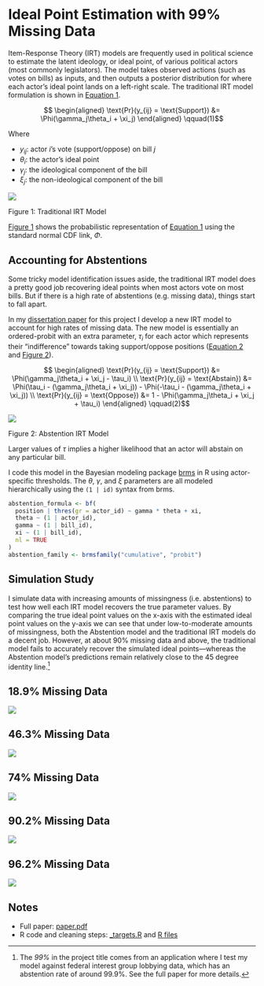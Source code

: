 # Ideal Point Estimation with 99% Missing Data


Item-Response Theory (IRT) models are frequently used in political
science to estimate the latent ideology, or ideal point, of various
political actors (most commonly legislators). The model takes observed
actions (such as votes on bills) as inputs, and then outputs a posterior
distribution for where each actor’s ideal point lands on a left-right
scale. The traditional IRT model formulation is shown in
<a href="#eq-irt" class="quarto-xref">Equation 1</a>.

<span id="eq-irt">$$
\begin{aligned}
  \text{Pr}(y_{ij} = \text{Support}) &= \Phi(\gamma_j\theta_i + \xi_j)
\end{aligned}
 \qquad(1)$$</span>

Where

- $y_{ij}$: actor $i$’s vote (support/oppose) on bill $j$
- $\theta_i$: the actor’s ideal point
- $\gamma_j$: the ideological component of the bill
- $\xi_j$: the non-ideological component of the bill

<div id="fig-irt">

![](README_files/figure-commonmark/fig-irt-1.png)

Figure 1: Traditional IRT Model

</div>

<a href="#fig-irt" class="quarto-xref">Figure 1</a> shows the
probabilistic representation of
<a href="#eq-irt" class="quarto-xref">Equation 1</a> using the standard
normal CDF link, $\Phi$.

## Accounting for Abstentions

Some tricky model identification issues aside, the traditional IRT model
does a pretty good job recovering ideal points when most actors vote on
most bills. But if there is a high rate of abstentions (e.g. missing
data), things start to fall apart.

In my [dissertation
paper](https://github.com/bwilden/abstention-ideal/blob/main/paper.pdf)
for this project I develop a new IRT model to account for high rates of
missing data. The new model is essentially an ordered-probit with an
extra parameter, $\tau_i$ for each actor which represents their
“indifference” towards taking support/oppose positions
(<a href="#eq-irt-tau" class="quarto-xref">Equation 2</a> and
<a href="#fig-irt-abs" class="quarto-xref">Figure 2</a>).

<span id="eq-irt-tau">$$
\begin{aligned}
   \text{Pr}(y_{ij} = \text{Support}) &= \Phi(\gamma_j\theta_i + \xi_j - \tau_i) \\
   \text{Pr}(y_{ij} = \text{Abstain}) &= \Phi(\tau_i - (\gamma_j\theta_i + \xi_j)) - \Phi(-\tau_i - (\gamma_j\theta_i + \xi_j)) \\
   \text{Pr}(y_{ij} = \text{Oppose}) &= 1 - \Phi(\gamma_j\theta_i + \xi_j + \tau_i) 
\end{aligned}
 \qquad(2)$$</span>

<div id="fig-irt-abs">

![](README_files/figure-commonmark/fig-irt-abs-1.png)

Figure 2: Abstention IRT Model

</div>

Larger values of $\tau$ implies a higher likelihood that an actor will
abstain on any particular bill.

I code this model in the Bayesian modeling package
[brms](https://paulbuerkner.com/brms/) in R using actor-specific
thresholds. The $\theta$, $\gamma$, and $\xi$ parameters are all modeled
hierarchically using the `(1 | id)` syntax from brms.

``` r
abstention_formula <- bf(
  position | thres(gr = actor_id) ~ gamma * theta + xi,
  theta ~ (1 | actor_id),
  gamma ~ (1 | bill_id),
  xi ~ (1 | bill_id),
  nl = TRUE
)
abstention_family <- brmsfamily("cumulative", "probit")
```

## Simulation Study

I simulate data with increasing amounts of missingness
(i.e. abstentions) to test how well each IRT model recovers the true
parameter values. By comparing the true ideal point values on the x-axis
with the estimated ideal point values on the y-axis we can see that
under low-to-moderate amounts of missingness, both the Abstention model
and the traditional IRT models do a decent job. However, at about 90%
missing data and above, the traditional model fails to accurately
recover the simulated ideal points—whereas the Abstention model’s
predictions remain relatively close to the 45 degree identity line.[^1]

<div class="panel-tabset">

## 18.9% Missing Data

![](README_files/figure-commonmark/chnk1-1.png)

## 46.3% Missing Data

![](README_files/figure-commonmark/chnk2-1.png)

## 74% Missing Data

![](README_files/figure-commonmark/chnk3-1.png)

## 90.2% Missing Data

![](README_files/figure-commonmark/chnk4-1.png)

## 96.2% Missing Data

![](README_files/figure-commonmark/chnk5-1.png)

</div>

## Notes

- Full paper:
  [paper.pdf](https://github.com/bwilden/abstention-ideal/blob/main/paper.pdf)
- R code and cleaning steps:
  [\_targets.R](https://github.com/bwilden/abstention-ideal/blob/main/_targets.R)
  and [R files](https://github.com/bwilden/abstention-ideal/tree/main/R)

[^1]: The *99%* in the project title comes from an application where I
    test my model against federal interest group lobbying data, which
    has an abstention rate of around 99.9%. See the full paper for more
    details.
